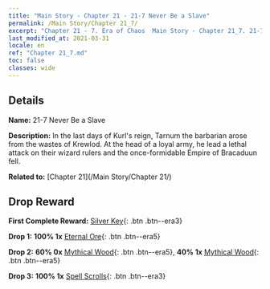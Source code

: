 ```yaml
---
title: "Main Story - Chapter 21 - 21-7 Never Be a Slave"
permalink: /Main Story/Chapter 21_7/
excerpt: "Chapter 21 - 7. Era of Chaos  Main Story - Chapter 21_7. 21-7 Never Be a Slave"
last_modified_at: 2021-03-31
locale: en
ref: "Chapter 21_7.md"
toc: false
classes: wide
---
```


## Details

 **Name:** 21-7 Never Be a Slave

 **Description:** In the last days of Kurl's reign, Tarnum the barbarian arose from the wastes of Krewlod. At the head of a loyal army, he lead a lethal attack on their wizard rulers and the once-formidable Empire of Bracaduun fell.

 **Related to:** [Chapter 21](/Main Story/Chapter 21/)

## Drop Reward

 **First Complete Reward:** [Silver Key](/Items/con_693/){: .btn .btn--era3}

 **Drop 1:** **100% 1x** [Eternal Ore](/Items/mat_68/){: .btn .btn--era5}

 **Drop 2:** **60% 0x** [Mythical Wood](/Items/mat_62/){: .btn .btn--era5}, **40% 1x** [Mythical Wood](/Items/mat_62/){: .btn .btn--era5}

 **Drop 3:** **100% 1x** [Spell Scrolls](/Items/con_694/){: .btn .btn--era3}

